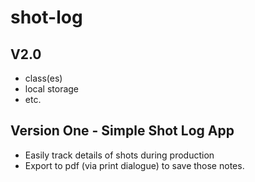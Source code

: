 # shot-log

## V2.0

- class(es)
- local storage
- etc.


## Version One - Simple Shot Log App

- Easily track details of shots during production
- Export to pdf (via print dialogue) to save those notes.
